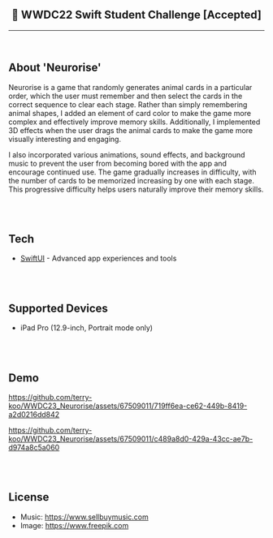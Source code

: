 ## <div align="center"> WWDC22 Swift Student Challenge [Accepted]</div>
---

<br/>

## About 'Neurorise'

Neurorise is a game that randomly generates animal cards in a particular order, which the user must remember and then select the cards in the correct sequence to clear each stage. Rather than simply remembering animal shapes, I added an element of card color to make the game more complex and effectively improve memory skills. Additionally, I implemented 3D effects when the user drags the animal cards to make the game more visually interesting and engaging.

I also incorporated various animations, sound effects, and background music to prevent the user from becoming bored with the app and encourage continued use. The game gradually increases in difficulty, with the number of cards to be memorized increasing by one with each stage. This progressive difficulty helps users naturally improve their memory skills.
 

<br/>
<br/>

## Tech
- [SwiftUI] - Advanced app experiences and tools

<br/>
<br/>

## Supported Devices 
- iPad Pro (12.9-inch, Portrait mode only)

<br/>
<br/>

## Demo
https://github.com/terry-koo/WWDC23_Neurorise/assets/67509011/719ff6ea-ce62-449b-8419-a2d0216dd842


https://github.com/terry-koo/WWDC23_Neurorise/assets/67509011/c489a8d0-429a-43cc-ae7b-d974a8c5a060


<br/>
<br/>

## License
- Music: https://www.sellbuymusic.com
- Image: https://www.freepik.com


[SwiftUI]: <https://developer.apple.com/xcode/swiftui/>